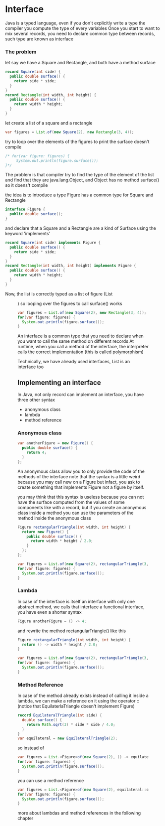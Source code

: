 
# Interface
Java is a typed language, even if you don't explicitly write a type
the compiler you compute the type of every variables
Once you start to want to mix several records, you need to declare
common type between records, such type are known as interface

### The problem
let say we have a Square and Rectangle, and both have a method surface
```java
record Square(int side) {
  public double surface() {
    return side * side;
  }
}
record Rectangle(int width, int height) {
  public double surface() {
    return width * height;
  }
}
```

let create a list of a square and a rectangle
```java
var figures = List.of(new Square(2), new Rectangle(3, 4));
```

try to loop over the elements of the figures to print the surface doesn't compile
```java
/* for(var figure: figures) {
     System.out.println(figure.surface());
}*/
```

The problem is that compiler try to find the type of the element of the list
and find that they are java.lang.Object, and Object has no method surface()
so it doens't compile

the idea is to introduce a type Figure has a common type for Square and Rectangle
```java
interface Figure {
  public double surface();
}
```

and declare that a Square and a Rectangle are a kind of Surface
using the keyword 'implements'
```java
record Square(int side) implements Figure {
  public double surface() {
    return side * side;
  }
}
record Rectangle(int width, int height) implements Figure {
  public double surface() {
    return width * height;
  }
}
```

Now, the list is correctly typed as a list of figure (List<Figure>)
so looping over the figures to call surface() works
```java
var figures = List.of(new Square(2), new Rectangle(3, 4));
for(var figure: figures) {
  System.out.println(figure.surface());
}
```

An interface is a common type that you need to declare when you want to
call the same method on different records
At runtime, when you call a method of the interface, the interpreter calls
the correct implementation (this is called polymorphism)

Technically, we have already used interfaces, List is an interface too


## Implementing an interface
In Java, not only record can implement an interface, 
you have three other syntax
- anonymous class
- lambda
- method reference

### Anonymous class
```java
var anotherFigure = new Figure() {
  public double surface() {
    return 4;
  }
};
```

An anonymous class allow you to only provide the code of the methods of the interface
note that the syntax is a little weird because you may call new on a Figure but infact,
you ask to create something that implements Figure not a figure by itself.

you may think that this syntax is useless because you can not have the surface computed
from the values of some components like with a record, but if you create an anonymous class
inside a method you can use the parameters of the method inside the anonymous class
```java
Figure rectangularTriangle(int width, int height) {
  return new Figure() {
    public double surface() {
      return width * height / 2.0;
    }
  };
};
```

```java
var figures = List.of(new Square(2), rectangularTriangle(3, 4));
for(var figure: figures) {
  System.out.println(figure.surface());
}
```


### Lambda
In case of the interface is itself an interface with only one abstract method,
we calls that interface a functional interface, you have even a shorter syntax
```java
Figure anotherFigure = () -> 4;
```

and rewrite the method rectangularTriangle() like this
```java
Figure rectangularTriangle(int width, int height) {
  return () -> width * height / 2.0;
}
```

```java
var figures = List.of(new Square(2), rectangularTriangle(3, 4));
for(var figure: figures) {
  System.out.println(figure.surface());
}
```


### Method Reference
In case of the method already exists instead of 
calling it inside a lambda, we can make a reference on it using the operator ::
(notice that EquilaterlaTriangle doesn't implement Figure)
```java
record EquilateralTriangle(int side) {
  double surface() {
    return Math.sqrt(3) * side * side / 4.0;
  }
}
var equilateral = new EquilateralTriangle(2);
```

so instead of
```java
var figures = List.<Figure>of(new Square(2), () -> equilateral.surface());
for(var figure: figures) {
  System.out.println(figure.surface());
}
```

you can use a method reference
```java
var figures = List.<Figure>of(new Square(2), equilateral::surface);
for(var figure: figures) {
  System.out.println(figure.surface());
}
```


more about lambdas and method references in the following chapter
